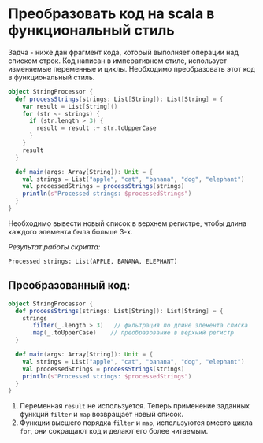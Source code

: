 # Преобразовать код на scala в функциональный стиль

Задча - ниже дан фрагмент кода, который выполняет операции над списком строк. 
Код написан в императивном стиле, использует изменяемые переменные и циклы. 
Необходимо преобразовать этот код в функциональный стиль.

```scala
object StringProcessor {
  def processStrings(strings: List[String]): List[String] = {
    var result = List[String]()
    for (str <- strings) {
      if (str.length > 3) {
        result = result :+ str.toUpperCase
      }
    }
    result
  }

  def main(args: Array[String]): Unit = {
    val strings = List("apple", "cat", "banana", "dog", "elephant")
    val processedStrings = processStrings(strings)
    println(s"Processed strings: $processedStrings")
  }
}
```
Необходимо вывести новый список в верхнем регистре, чтобы длина каждого элемента была больше 3-х.

_Результат работы скрипта:_
```
Processed strings: List(APPLE, BANANA, ELEPHANT)
```

## Преобразованный код:
```scala
object StringProcessor {
  def processStrings(strings: List[String]): List[String] = {
    strings
      .filter(_.length > 3)   // фильтрация по длине элемента списка
      .map(_.toUpperCase)    // преобразование в верхний регистр
  }

  def main(args: Array[String]): Unit = {
    val strings = List("apple", "cat", "banana", "dog", "elephant")
    val processedStrings = processStrings(strings)
    println(s"Processed strings: $processedStrings")
  }
}
```
1) Переменная `result` не используется. Теперь применение заданных функций `filter` и `map` возвращает новый список.
2) Функции высшего порядка `filter` и `map`, используются вместо цикла `for`, они сокращают код и делают его более читаемым.
